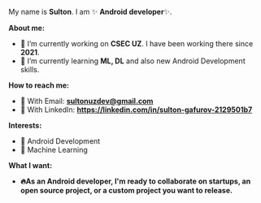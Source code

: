 My name is **Sulton**. I am ✨ **Android developer**✨.

**About me:**
- 🔭 I’m currently working on **CSEC UZ**. I have been working there since **2021**.
- 🌱 I’m currently learning **ML, DL** and also new Android Development skills. 

**How to reach me:**
-  📩 With Email: **sultonuzdev@gmail.com**
-  🔗 With LinkedIn: **https://linkedin.com/in/sulton-gafurov-2129501b7**

**Interests:**
- 📱 Android Development
- 🤖 Machine Learning

**What I want:**
- **🔥As an Android developer, I'm ready to collaborate on startups, an open source project, or a custom project you want to release.**

  


